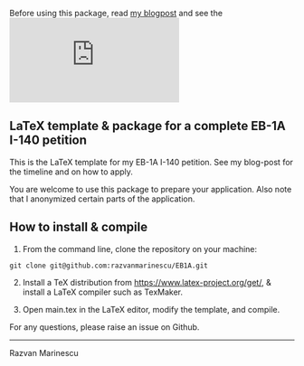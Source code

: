 Before using this package, read [my blogpost](https://razvanmarinescu.github.io/green-card-I-140/) and see the ![final pdf](https://github.com/razvanmarinescu/EB1A/raw/master/main.pdf)

## LaTeX template & package for a complete EB-1A I-140 petition

This is the LaTeX template for my EB-1A I-140 petition. See my blog-post for the timeline and on how to apply.

You are welcome to use this package to prepare your application. Also note that I anonymized certain parts of the application. 

## How to install & compile

1. From the command line, clone the repository on your machine: 

`git clone git@github.com:razvanmarinescu/EB1A.git`

2. Install a TeX distribution from https://www.latex-project.org/get/, & install a LaTeX compiler such as TexMaker. 

3. Open main.tex in the LaTeX editor, modify the template, and compile. 


For any questions, please raise an issue on Github.

-------------------------------------------------------



Razvan Marinescu
